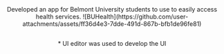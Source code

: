 <div align="center">
Developed an app for Belmont University students to use to easily access health services.
![BUHealth](https://github.com/user-attachments/assets/ff36d4e3-7dde-491d-867b-bfb1de96fe81)
<h2></h2>
* UI editor was used to develop the UI

